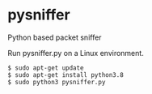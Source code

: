 # pysniffer
Python based packet sniffer

Run pysniffer.py on a Linux environment.
```
$ sudo apt-get update
$ sudo apt-get install python3.8
$ sudo python3 pysniffer.py
```
